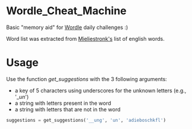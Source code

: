 # Wordle_Cheat_Machine

Basic "memory aid" for [Wordle](https://www.powerlanguage.co.uk/wordle/ "Wordle page") daily challenges :)

Word list was extracted from [Mieliestronk's](http://www.mieliestronk.com/wordlist.html) list of english words.

# Usage

Use the function *get_suggestions* with the 3 following arguments:
+ a key of 5 characters using underscores for the unknown letters (e.g., '__un_')
+ a string with letters present in the word
+ a string with letters that are not in the word

```python
suggestions = get_suggestions('__ung', 'un', 'adieboschkfl')
```
